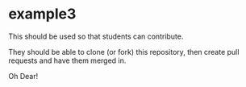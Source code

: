 example3
========

This should be used so that students can contribute.

They should be able to clone (or fork) this repository, then create pull requests and have them merged in.

Oh Dear!
